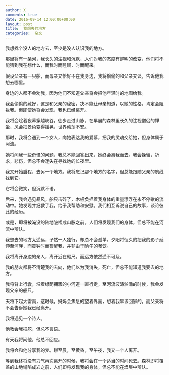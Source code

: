 ```yaml
---
author: X
comments: true
date: 2016-09-14 12:00:00+00:00
layout: post
title:  我想去的地方
categories:  杂文
---
```

我想找个没人的地方去，至少是没人认识我的地方。  


那里将有一条河，我长久的注视和沉默，人们对我的态度有鲜明的改变，他们将不能猜到我在想什么，而我时而睡眠，时而醒来。  


假设父亲有一只船，而母亲又恰好不在我身边，我将偷偷的和父亲交谈，告诉他我想去哪里。  


身边的人都不会劝我，因为他们不知道父亲将会把他年轻时的地图给我。  


我会偷偷的藏好，这是和父亲的秘密，决不能让母亲知道，以她的性格，肯定会阻拦我。但即使她将会发现，我也已经离开。  


我将会趁着夜幕穿越峡谷，徒步走过山脉，在早晨的森林里长久的注视僧侣的禅坐，风会把景色变得摇晃，世界动荡不安。  


那时，我将会遇到一个女人，向她表达我的爱慕，把我的灵魂交给她，但身体属于河流。  



她将问我一些奇怪的问题，我总不能回答出来，她终会离我而去。我会挽留，祈求，悲伤，但总不会迷失在寻找她的长夜里。  


我又开始启程，去另一个地方。我将忘记那个地方的名字，但总能跟随父亲的航线找到它。  


它将会微笑，但沉默不语。  


后来，我会遇见暴风，船只击碎了，木板负担着我身体的重量漂浮在永不停歇的流动中。她发现并拯救了我，给予我帮助和安慰。我们相互诉说自己的故事，谈论彼此的经历。  


或是，即将被淹没的陆地皱褶成山脉之前，人们将发现我们的身体，但总不能在河流中辨认。  



我想去的地方太遥远，孑然一人独行，却总不会孤单。夕阳将恒久的把我的影子延伸至河畔，而晨钟时而警醒我，并非由于晌午的餐饮。  


我将离开身边的亲人，离开近在咫尺。而远方依然遥不可及。  



我的朋友都将不清楚我的去向，他们以为我消失，死亡，但总不能知道我要去的地方。  


我将背上行囊，沿着绿荫拥簇的小河道一直行走，至河流波涛汹涌的时候，我会发现父亲的船只。  


天将下起大雷雨，这时候，妈妈会焦急的望着外面，想着我早该回家的，而父亲将不会告诉她我已经离开。  


我将遇见一个诗人。  


他教会我把舵，但总不言语。  


有天我将问他，他总不回应。  


我将会和他分享我的梦。聊至晨，至黄昏，至午夜，我又一个人离开。  

等到我终将没有力气再次离开的时候，我将会在一个适当的时间死去。森林即将覆盖的山地塌陷成岩之前，人们即将发现我的身体，但总不能在煤层中辨认。  
